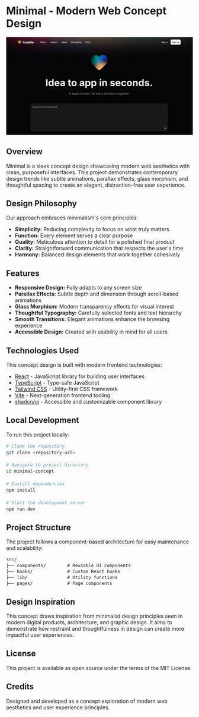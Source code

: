 
# Minimal - Modern Web Concept Design

![Minimal Design Preview](public/og-image.png)

## Overview

Minimal is a sleek concept design showcasing modern web aesthetics with clean, purposeful interfaces. This project demonstrates contemporary design trends like subtle animations, parallax effects, glass morphism, and thoughtful spacing to create an elegant, distraction-free user experience.

## Design Philosophy

Our approach embraces minimalism's core principles:

- **Simplicity:** Reducing complexity to focus on what truly matters
- **Function:** Every element serves a clear purpose
- **Quality:** Meticulous attention to detail for a polished final product
- **Clarity:** Straightforward communication that respects the user's time
- **Harmony:** Balanced design elements that work together cohesively

## Features

- **Responsive Design:** Fully adapts to any screen size
- **Parallax Effects:** Subtle depth and dimension through scroll-based animations
- **Glass Morphism:** Modern transparency effects for visual interest
- **Thoughtful Typography:** Carefully selected fonts and text hierarchy
- **Smooth Transitions:** Elegant animations enhance the browsing experience
- **Accessible Design:** Created with usability in mind for all users

## Technologies Used

This concept design is built with modern frontend technologies:

- [React](https://reactjs.org/) - JavaScript library for building user interfaces
- [TypeScript](https://www.typescriptlang.org/) - Type-safe JavaScript
- [Tailwind CSS](https://tailwindcss.com/) - Utility-first CSS framework
- [Vite](https://vitejs.dev/) - Next-generation frontend tooling
- [shadcn/ui](https://ui.shadcn.com/) - Accessible and customizable component library

## Local Development

To run this project locally:

```sh
# Clone the repository
git clone <repository-url>

# Navigate to project directory
cd minimal-concept

# Install dependencies
npm install

# Start the development server
npm run dev
```

## Project Structure

The project follows a component-based architecture for easy maintenance and scalability:

```
src/
├── components/        # Reusable UI components
├── hooks/             # Custom React hooks
├── lib/               # Utility functions
├── pages/             # Page components
```

## Design Inspiration

This concept draws inspiration from minimalist design principles seen in modern digital products, architecture, and graphic design. It aims to demonstrate how restraint and thoughtfulness in design can create more impactful user experiences.

## License

This project is available as open source under the terms of the MIT License.

## Credits

Designed and developed as a concept exploration of modern web aesthetics and user experience principles.
